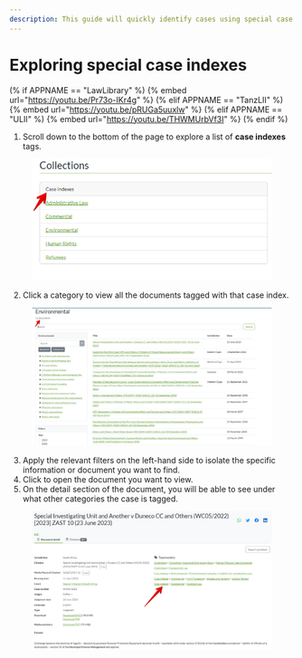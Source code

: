 ```yaml
---
description: This guide will quickly identify cases using special case indexes.
---
```


# Exploring special case indexes

(% if APPNAME == "LawLibrary" %)
{% embed url="https://youtu.be/Pr73o-IKr4g" %}
(% elif APPNAME == "TanzLII" %)
{% embed url="https://youtu.be/pRUGa5uuxlw" %}
(% elif APPNAME == "ULII" %)
{% embed url="https://youtu.be/THWMUrbVf3I" %}
(% endif %)

1. Scroll down to the bottom of the page to explore a list of **case indexes** tags.

<figure><img src="../.gitbook/assets/Case indexes (2).png" alt=""><figcaption></figcaption></figure>

2. Click a category to view all the documents tagged with that case index.

<figure><img src="../.gitbook/assets/case index.png" alt=""><figcaption></figcaption></figure>

3. Apply the relevant filters on the left-hand side to isolate the specific information or document you want to find.
4. Click to open the document you want to view.
5. On the detail section of the document, you will be able to see under what other categories the case is tagged.

<figure><img src="../.gitbook/assets/other tags.png" alt=""><figcaption></figcaption></figure>

